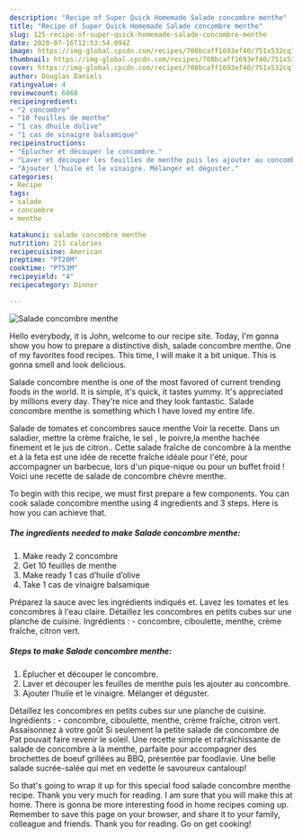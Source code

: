 ```yaml
---
description: "Recipe of Super Quick Homemade Salade concombre menthe"
title: "Recipe of Super Quick Homemade Salade concombre menthe"
slug: 125-recipe-of-super-quick-homemade-salade-concombre-menthe
date: 2020-07-16T12:53:54.094Z
image: https://img-global.cpcdn.com/recipes/708bcaff1693ef40/751x532cq70/salade-concombre-menthe-photo-principale-de-la-recette.jpg
thumbnail: https://img-global.cpcdn.com/recipes/708bcaff1693ef40/751x532cq70/salade-concombre-menthe-photo-principale-de-la-recette.jpg
cover: https://img-global.cpcdn.com/recipes/708bcaff1693ef40/751x532cq70/salade-concombre-menthe-photo-principale-de-la-recette.jpg
author: Douglas Daniels
ratingvalue: 4
reviewcount: 6868
recipeingredient:
- "2 concombre"
- "10 feuilles de menthe"
- "1 cas dhuile dolive"
- "1 cas de vinaigre balsamique"
recipeinstructions:
- "Éplucher et découper le concombre."
- "Laver et découper les feuilles de menthe puis les ajouter au concombre."
- "Ajouter l’huile et le vinaigre. Mélanger et déguster."
categories:
- Recipe
tags:
- salade
- concombre
- menthe

katakunci: salade concombre menthe 
nutrition: 211 calories
recipecuisine: American
preptime: "PT20M"
cooktime: "PT53M"
recipeyield: "4"
recipecategory: Dinner

---
```



![Salade concombre menthe](https://img-global.cpcdn.com/recipes/708bcaff1693ef40/751x532cq70/salade-concombre-menthe-photo-principale-de-la-recette.jpg)

Hello everybody, it is John, welcome to our recipe site. Today, I'm gonna show you how to prepare a distinctive dish, salade concombre menthe. One of my favorites food recipes. This time, I will make it a bit unique. This is gonna smell and look delicious.

Salade concombre menthe is one of the most favored of current trending foods in the world. It is simple, it's quick, it tastes yummy. It's appreciated by millions every day. They're nice and they look fantastic. Salade concombre menthe is something which I have loved my entire life.

Salade de tomates et concombres sauce menthe Voir la recette. Dans un saladier, mettre la crème fraîche, le sel , le poivre,la menthe hachée finement et le jus de citron.. Cette salade fraîche de concombre à la menthe et à la feta est une idée de recette fraîche idéale pour l&#39;été, pour accompagner un barbecue, lors d&#39;un pique-nique ou pour un buffet froid ! Voici une recette de salade de concombre chèvre menthe.


To begin with this recipe, we must first prepare a few components. You can cook salade concombre menthe using 4 ingredients and 3 steps. Here is how you can achieve that.

<!--inarticleads1-->

##### The ingredients needed to make Salade concombre menthe:

1. Make ready 2 concombre
1. Get 10 feuilles de menthe
1. Make ready 1 cas d’huile d’olive
1. Take 1 cas de vinaigre balsamique


Préparez la sauce avec les ingrédients indiqués et. Lavez les tomates et les concombres à l&#39;eau claire. Détaillez les concombres en petits cubes sur une planche de cuisine. Ingrédients : - concombre, ciboulette, menthe, crème fraîche, citron vert. 

<!--inarticleads2-->

##### Steps to make Salade concombre menthe:

1. Éplucher et découper le concombre.
1. Laver et découper les feuilles de menthe puis les ajouter au concombre.
1. Ajouter l’huile et le vinaigre. Mélanger et déguster.


Détaillez les concombres en petits cubes sur une planche de cuisine. Ingrédients : - concombre, ciboulette, menthe, crème fraîche, citron vert. Assaisonnez à votre goût Si seulement la petite salade de concombre de Pat pouvait faire revenir le soleil. Une recette simple et rafraîchissante de salade de concombre à la menthe, parfaite pour accompagner des brochettes de boeuf grillées au BBQ, présentée par foodlavie. Une belle salade sucrée-salée qui met en vedette le savoureux cantaloup! 

So that's going to wrap it up for this special food salade concombre menthe recipe. Thank you very much for reading. I am sure that you will make this at home. There is gonna be more interesting food in home recipes coming up. Remember to save this page on your browser, and share it to your family, colleague and friends. Thank you for reading. Go on get cooking!
